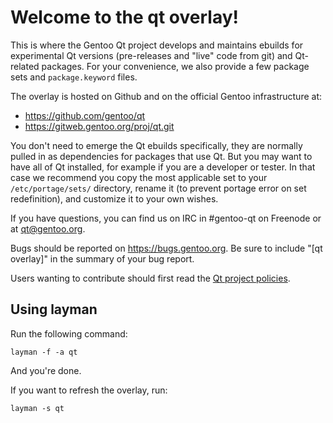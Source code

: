 # Welcome to the qt overlay!

This is where the Gentoo Qt project develops and maintains ebuilds for
experimental Qt versions (pre-releases and "live" code from git) and
Qt-related packages. For your convenience, we also provide a few package
sets and `package.keyword` files.

The overlay is hosted on Github and on the official Gentoo infrastructure at:

- https://github.com/gentoo/qt
- https://gitweb.gentoo.org/proj/qt.git

You don't need to emerge the Qt ebuilds specifically, they are normally pulled
in as dependencies for packages that use Qt. But you may want to have all of
Qt installed, for example if you are a developer or tester. In that case we
recommend you copy the most applicable set to your `/etc/portage/sets/`
directory, rename it (to prevent portage error on set redefinition), and
customize it to your own wishes.

If you have questions, you can find us on IRC in #gentoo-qt on Freenode or at
[qt@gentoo.org](mailto:qt@gentoo.org).

Bugs should be reported on https://bugs.gentoo.org. Be sure to include
"[qt overlay]" in the summary of your bug report.

Users wanting to contribute should first read the
[Qt project policies](https://wiki.gentoo.org/wiki/Project:Qt/Policies).

## Using layman

Run the following command:

```
layman -f -a qt
```

And you're done.

If you want to refresh the overlay, run:

```
layman -s qt
```
